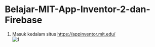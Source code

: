 # Belajar-MIT-App-Inventor-2-dan-Firebase

1. Masuk kedalam situs https://appinventor.mit.edu/<br />
![1](https://user-images.githubusercontent.com/49858542/90304641-171e6880-dee4-11ea-8afe-06d5e8a64b06.png)
